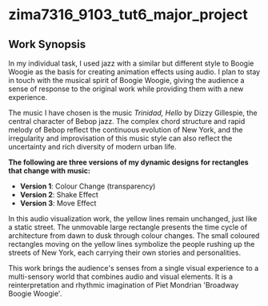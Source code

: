 # zima7316_9103_tut6_major_project
## Work Synopsis
In my individual task, I used jazz with a similar but different style to Boogie Woogie as the basis for creating animation effects using audio. I plan to stay in touch with the musical spirit of Boogie Woogie, giving the audience a sense of response to the original work while providing them with a new experience.

The music I have chosen is the music *Trinidad, Hello* by Dizzy Gillespie, the central character of Bebop jazz. The complex chord structure and rapid melody of Bebop reflect the continuous evolution of New York, and the irregularity and improvisation of this music style can also reflect the uncertainty and rich diversity of modern urban life.

**The following are three versions of my dynamic designs for rectangles that change with music:**
- **Version 1**: Colour Change (transparency)
- **Version 2**: Shake Effect
- **Version 3**: Move Effect

In this audio visualization work, the yellow lines remain unchanged, just like a static street. The unmovable large rectangle presents the time cycle of architecture from dawn to dusk through colour changes. The small coloured rectangles moving on the yellow lines symbolize the people rushing up the streets of New York, each carrying their own stories and personalities.

This work brings the audience's senses from a single visual experience to a multi-sensory world that combines audio and visual elements. It is a reinterpretation and rhythmic imagination of Piet Mondrian 'Broadway Boogie Woogie'.